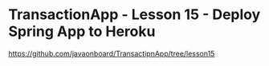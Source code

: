 # TransactionApp - Lesson 15 - Deploy Spring App to Heroku
https://github.com/javaonboard/TransactipnApp/tree/lesson15